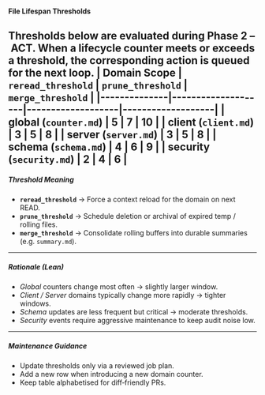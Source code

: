 <!-- @meta {
  "fileType": "permanent",
  "purpose": "Defines counter thresholds that trigger rereads, pruning, or summary merges for each lifecycle scope.",
  "editPolicy": "appendOrReplace",
  "routeScope": "global"
} -->
#### File Lifespan Thresholds
Thresholds below are evaluated during **Phase 2 – ACT**. When a lifecycle counter meets or exceeds a threshold, the corresponding action is queued for the next loop.
| Domain Scope | `reread_threshold` | `prune_threshold` | `merge_threshold` |
|--------------|--------------------|-------------------|-------------------|
| global (`counter.md`) | 5 | 7 | 10 |
| client (`client.md`)  | 3 | 5 | 8 |
| server (`server.md`)  | 3 | 5 | 8 |
| schema (`schema.md`)  | 4 | 6 | 9 |
| security (`security.md`) | 2 | 4 | 6 |
---
##### Threshold Meaning
- **`reread_threshold`** → Force a context reload for the domain on next READ.
- **`prune_threshold`** → Schedule deletion or archival of expired temp / rolling files.
- **`merge_threshold`** → Consolidate rolling buffers into durable summaries (e.g. `summary.md`).
---
##### Rationale (Lean)
- *Global* counters change most often → slightly larger window.
- *Client / Server* domains typically change more rapidly → tighter windows.
- *Schema* updates are less frequent but critical → moderate thresholds.
- *Security* events require aggressive maintenance to keep audit noise low.
---
##### Maintenance Guidance
- Update thresholds only via a reviewed job plan.
- Add a new row when introducing a new domain counter.
- Keep table alphabetised for diff‑friendly PRs.
